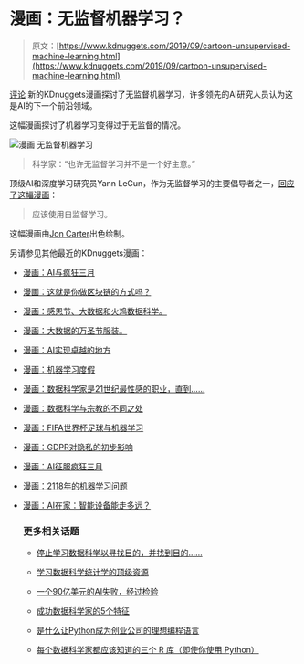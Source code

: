 # 漫画：无监督机器学习？

> 原文：[https://www.kdnuggets.com/2019/09/cartoon-unsupervised-machine-learning.html](https://www.kdnuggets.com/2019/09/cartoon-unsupervised-machine-learning.html)

[评论](#comments) 新的KDnuggets漫画探讨了无监督机器学习，许多领先的AI研究人员认为这是AI的下一个前沿领域。

这幅漫画探讨了机器学习变得过于无监督的情况。

![漫画 无监督机器学习](../Images/4d4725c93f2e18a374927c8370f8abb6.png)

> 科学家：“也许无监督学习并不是一个好主意。”

顶级AI和深度学习研究员Yann LeCun，作为无监督学习的主要倡导者之一，[回应了这幅漫画](https://twitter.com/ylecun/status/1173363715703496706)：

> 应该使用自监督学习。

这幅漫画由[Jon Carter](http://www.cartertoons.com/)出色绘制。

另请参见其他最近的KDnuggets漫画：

+   [漫画：AI与疯狂三月](https://www.kdnuggets.com/2019/03/cartoon-ai-march-madness.html)

+   [漫画：这就是你做区块链的方式吗？](/2019/01/cartoon-blockchain.html)

+   [漫画：感恩节、大数据和火鸡数据科学。](/2018/11/cartoon-thanksgiving-turkey-data-science.html)

+   [漫画：大数据的万圣节服装。](/2018/10/cartoon-halloween-big-data-no-privacy.html)

+   [漫画：AI实现卓越的地方](/2018/09/cartoon-ai-lawyer.html)

+   [漫画：机器学习度假](/2018/08/cartoon-machine-learning-vacation.html)

+   [漫画：数据科学家是21世纪最性感的职业，直到……](/2018/07/cartoon-data-scientist-sexiest-job-21st-century.html)

+   [漫画：数据科学与宗教的不同之处](/2018/07/cartoon-data-science-religion.html)

+   [漫画：FIFA世界杯足球与机器学习](/2018/06/cartoon-fifa-world-cup-football-machine-learning.html)

+   [漫画：GDPR对隐私的初步影响](/2018/05/cartoon-gdpr-first-effect-privacy.html)

+   [漫画：AI征服疯狂三月](/2018/03/cartoon-ai-march-madness.html)

+   [漫画：2118年的机器学习问题](/2018/02/cartoon-valentine-machine-learning.html)

+   [漫画：AI在家：智能设备能走多远？](/2018/01/cartoon-ai-at-home.html)

    ### 更多相关话题

    +   [停止学习数据科学以寻找目的，并找到目的……](https://www.kdnuggets.com/2021/12/stop-learning-data-science-find-purpose.html)

    +   [学习数据科学统计学的顶级资源](https://www.kdnuggets.com/2021/12/springboard-top-resources-learn-data-science-statistics.html)

    +   [一个90亿美元的AI失败，经过检验](https://www.kdnuggets.com/2021/12/9b-ai-failure-examined.html)

    +   [成功数据科学家的5个特征](https://www.kdnuggets.com/2021/12/5-characteristics-successful-data-scientist.html)

    +   [是什么让Python成为创业公司的理想编程语言](https://www.kdnuggets.com/2021/12/makes-python-ideal-programming-language-startups.html)

    +   [每个数据科学家都应该知道的三个 R 库（即使你使用 Python）](https://www.kdnuggets.com/2021/12/three-r-libraries-every-data-scientist-know-even-python.html)

